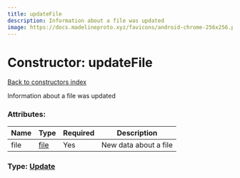 ```yaml
---
title: updateFile
description: Information about a file was updated
image: https://docs.madelineproto.xyz/favicons/android-chrome-256x256.png
---
```

# Constructor: updateFile  
[Back to constructors index](index.md)



Information about a file was updated

### Attributes:

| Name     |    Type       | Required | Description |
|----------|---------------|----------|-------------|
|file|[file](../constructors/file.md) | Yes|New data about a file|



### Type: [Update](../types/Update.md)


